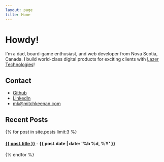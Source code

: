 ```yaml
---
layout: page
title: Home
---
```


<h1 class="page-title">Howdy!</h1>

I'm a dad, board-game enthusiast, and web developer from Nova Scotia, Canada. I build world-class digital products for exciting clients with [Lazer Technologies](https://www.lazertechnologies.com/)!

## Contact

* [Github](https://github.com/mitch-keenan)
* [LinkedIn](https://www.linkedin.com/in/mitch-keenan/)
* [mk@mitchkeenan.com](mailto:mk@mitchkeenan.com)

## Recent Posts

<div>
  {% for post in site.posts limit:3 %}
  <div>
    <h4>
      <a href="{{ post.url }}">{{ post.title }}</a> - {{ post.date | date: '%b %d, %Y' }}
    </h4>
  </div>
  {% endfor %}
</div>

